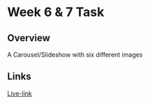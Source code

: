 # Week 6 & 7 Task

## Overview

A Carousel/Slideshow with six different images

## Links
[Live-link](https://amateli.github.io/Carousel-Zuri-/)

